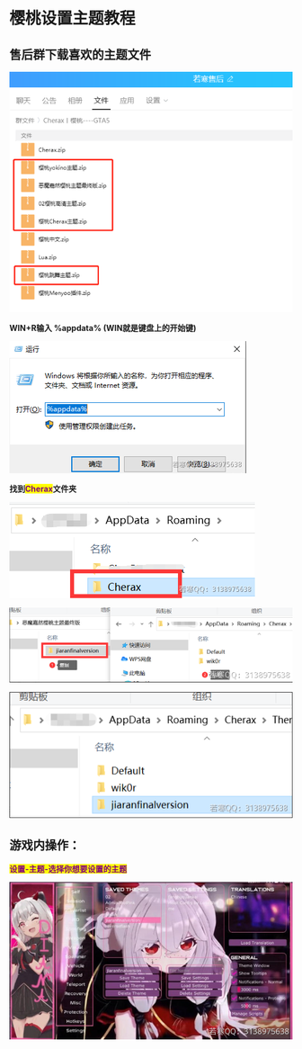 # 樱桃设置主题教程

## **售后群下载喜欢的主题文件**

![](<../../.gitbook/assets/image (19).png>)

**WIN+R输入 %appdata% (WIN就是键盘上的开始键)**

![](<../../.gitbook/assets/image (48) (1) (1).png>)

**找到**<mark style="color:purple;">**Cherax**</mark>**文件夹**

![](<../../.gitbook/assets/image (68) (1).png>)

![](<../../.gitbook/assets/image (47) (1) (1) (1).png>)

![](<../../.gitbook/assets/image (37).png>)

## **游戏内操作：**

<mark style="color:purple;">**设置-主题-选择你想要设置的主题**</mark>

![](<../../.gitbook/assets/image (9).png>)
